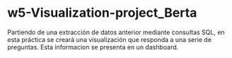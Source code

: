 # w5-Visualization-project_Berta

Partiendo de una extracción de datos anterior mediante consultas SQL, en esta práctica se creará una visualización que responda a una serie de preguntas.
Esta informacion se presenta en un dashboard.
